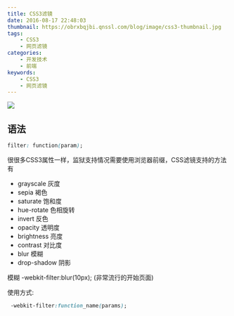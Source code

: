 ```yaml
---
title: CSS3滤镜
date: 2016-08-17 22:48:03
thumbnail: https://obrxbqjbi.qnssl.com/blog/image/css3-thumbnail.jpg
tags:
	- CSS3
	- 网页滤镜
categories:
	- 开发技术
	- 前端
keywords:
	- CSS3
	- 网页滤镜
---
```

![](https://obrxbqjbi.qnssl.com/blog/image/css3-thumbnail.jpg)

## 语法

``` css
filter: function(param);
```

很很多CSS3属性一样，监狱支持情况需要使用浏览器前缀，CSS滤镜支持的方法有

- grayscale 灰度
- sepia 褐色
- saturate 饱和度
- hue-rotate 色相旋转
- invert 反色
- opacity 透明度
- brightness 亮度
- contrast 对比度
- blur 模糊
- drop-shadow 阴影

模糊 -webkit-filter:blur(10px); (非常流行的开始页面)

使用方式:

``` css
 -webkit-filter:function_name(params);
 ```